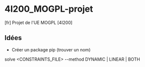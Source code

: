 # 4I200_MOGPL-projet
[fr] Projet de l'UE MOGPL [4I200]


## Idées
* Créer un package pip (trouver un nom)

solve <CONSTRAINTS_FILE> --method DYNAMIC | LINEAR | BOTH

